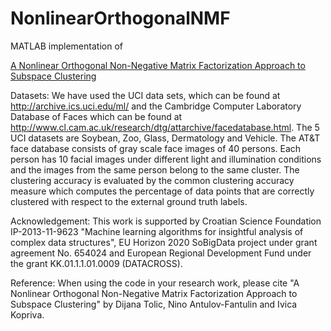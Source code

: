 # NonlinearOrthogonalNMF

MATLAB implementation of 

<a href=https://arxiv.org/abs/1709.10323>A Nonlinear Orthogonal Non-Negative Matrix Factorization Approach to Subspace Clustering</a>

Datasets: We have used the UCI data sets, which can be found at http://archive.ics.uci.edu/ml/ and the Cambridge Computer Laboratory Database of Faces which can be found at http://www.cl.cam.ac.uk/research/dtg/attarchive/facedatabase.html. The 5 UCI datasets are Soybean, Zoo, Glass, Dermatology and Vehicle. The AT&T face database consists of gray scale face images of 40 persons. Each person has 10 facial images under different light and illumination conditions and the images from the same person belong to the same cluster. The clustering accuracy is evaluated by the common clustering accuracy measure which
computes the percentage of data points that are correctly clustered with respect to the external ground
truth labels. 

Acknowledgement: This work is supported by Croatian Science Foundation IP-2013-11-9623 "Machine learning
algorithms for insightful analysis of complex data structures", EU Horizon 2020
SoBigData project under grant agreement No. 654024 and European Regional Development Fund under the grant KK.01.1.1.01.0009 (DATACROSS).

Reference: When using the code in your research work, please cite "A Nonlinear Orthogonal Non-Negative Matrix Factorization Approach to Subspace Clustering" by Dijana Tolic, Nino Antulov-Fantulin and Ivica Kopriva.


